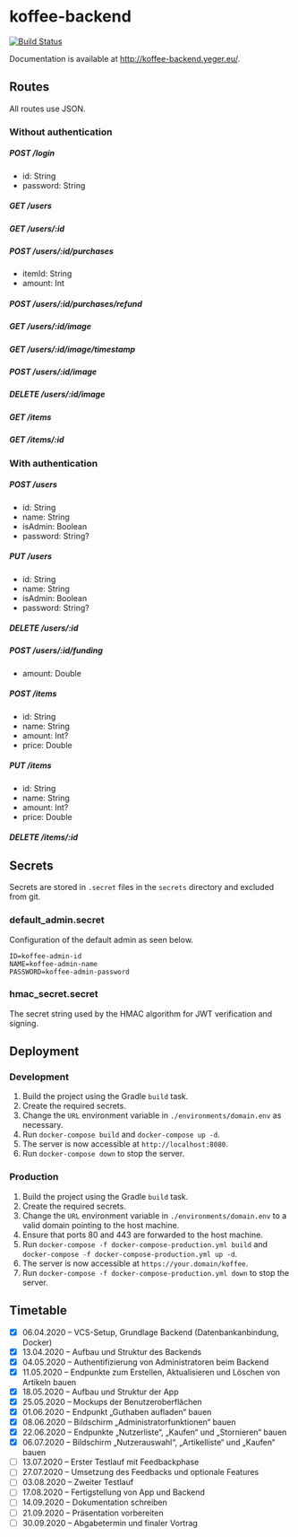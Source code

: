 # koffee-backend

[![Build Status](https://travis-ci.com/DerYeger/koffee-backend.svg?token=juB9bV6tFyoA5v7Hx1o4&branch=develop)](https://travis-ci.com/DerYeger/koffee-backend)

Documentation is available at http://koffee-backend.yeger.eu/.

## Routes

All routes use JSON.

### Without authentication

##### POST /login

- id: String
- password: String

##### GET /users

##### GET /users/:id

##### POST /users/:id/purchases

- itemId: String
- amount: Int

##### POST /users/:id/purchases/refund

##### GET /users/:id/image

##### GET /users/:id/image/timestamp

##### POST /users/:id/image

##### DELETE /users/:id/image

##### GET /items

##### GET /items/:id

### With authentication

##### POST /users

- id: String
- name: String
- isAdmin: Boolean
- password: String?

##### PUT /users

- id: String
- name: String
- isAdmin: Boolean
- password: String?

##### DELETE /users/:id

##### POST /users/:id/funding

- amount: Double

##### POST /items

- id: String
- name: String
- amount: Int?
- price: Double

##### PUT /items

- id: String
- name: String
- amount: Int?
- price: Double

##### DELETE /items/:id

## Secrets

Secrets are stored in `.secret` files in the `secrets` directory and excluded from git.

### default_admin.secret

Configuration of the default admin as seen below.

```
ID=koffee-admin-id
NAME=koffee-admin-name
PASSWORD=koffee-admin-password
```

### hmac_secret.secret

The secret string used by the HMAC algorithm for JWT verification and signing.

## Deployment

### Development

1. Build the project using the Gradle `build` task.
2. Create the required secrets.
3. Change the `URL` environment variable in `./environments/domain.env` as necessary.
4. Run `docker-compose build` and `docker-compose up -d`.
5. The server is now accessible at `http://localhost:8080`.
6. Run `docker-compose down` to stop the server.

### Production

1. Build the project using the Gradle `build` task.
2. Create the required secrets.
3. Change the `URL` environment variable in `./environments/domain.env` to a valid domain pointing to the host machine.
4. Ensure that ports 80 and 443 are forwarded to the host machine.
5. Run `docker-compose -f docker-compose-production.yml build` and `docker-compose -f docker-compose-production.yml up -d`.
6. The server is now accessible at `https://your.domain/koffee`.
7. Run `docker-compose -f docker-compose-production.yml down` to stop the server.

## Timetable

- [x] 06.04.2020 – VCS-Setup, Grundlage Backend (Datenbankanbindung, Docker)
- [x] 13.04.2020 – Aufbau und Struktur des Backends
- [x] 04.05.2020 – Authentifizierung von Administratoren beim Backend
- [x] 11.05.2020 – Endpunkte zum Erstellen, Aktualisieren und Löschen von Artikeln bauen
- [x] 18.05.2020 – Aufbau und Struktur der App
- [X] 25.05.2020 – Mockups der Benutzeroberflächen
- [x] 01.06.2020 – Endpunkt „Guthaben aufladen“ bauen 
- [X] 08.06.2020 – Bildschirm „Administratorfunktionen“ bauen
- [x] 22.06.2020 – Endpunkte „Nutzerliste“, „Kaufen“ und „Stornieren“ bauen
- [x] 06.07.2020 – Bildschirm „Nutzerauswahl“, „Artikelliste“ und „Kaufen“ bauen
- [ ] 13.07.2020 – Erster Testlauf mit Feedbackphase
- [ ] 27.07.2020 – Umsetzung des Feedbacks und optionale Features
- [ ] 03.08.2020 – Zweiter Testlauf
- [ ] 17.08.2020 – Fertigstellung von App und Backend
- [ ] 14.09.2020 – Dokumentation schreiben
- [ ] 21.09.2020 – Präsentation vorbereiten
- [ ] 30.09.2020 – Abgabetermin und finaler Vortrag

